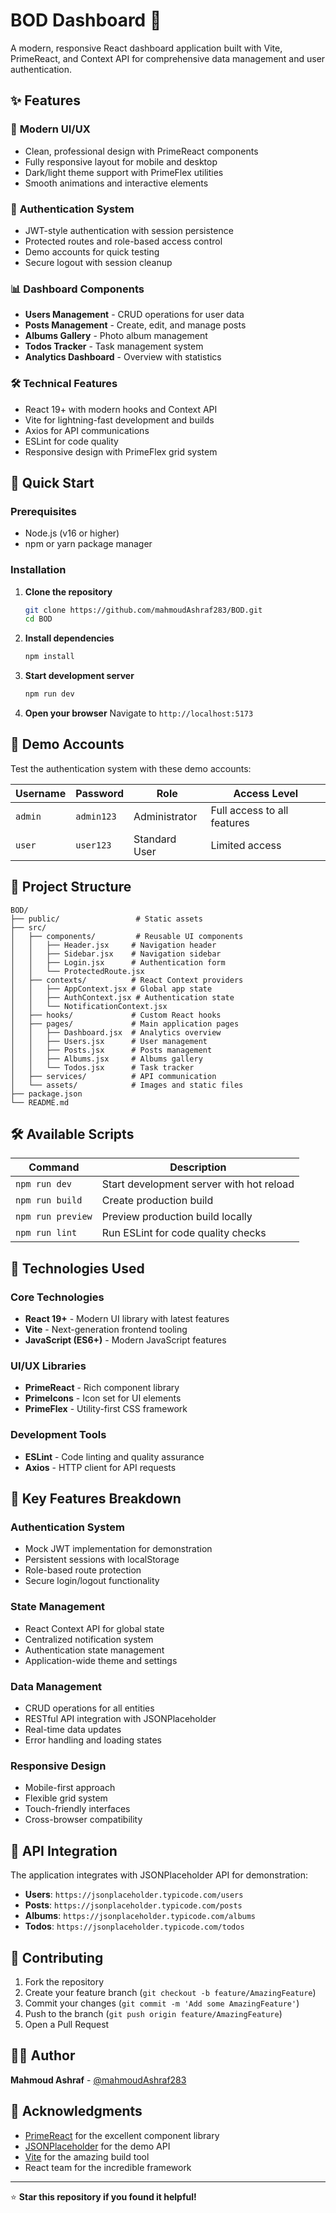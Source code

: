 # BOD Dashboard 🚀

A modern, responsive React dashboard application built with Vite, PrimeReact, and Context API for comprehensive data management and user authentication.

## ✨ Features

### 🎨 **Modern UI/UX**
- Clean, professional design with PrimeReact components
- Fully responsive layout for mobile and desktop
- Dark/light theme support with PrimeFlex utilities
- Smooth animations and interactive elements

### 🔐 **Authentication System**
- JWT-style authentication with session persistence
- Protected routes and role-based access control
- Demo accounts for quick testing
- Secure logout with session cleanup

### 📊 **Dashboard Components**
- **Users Management** - CRUD operations for user data
- **Posts Management** - Create, edit, and manage posts
- **Albums Gallery** - Photo album management
- **Todos Tracker** - Task management system
- **Analytics Dashboard** - Overview with statistics

### 🛠 **Technical Features**
- React 19+ with modern hooks and Context API
- Vite for lightning-fast development and builds
- Axios for API communications
- ESLint for code quality
- Responsive design with PrimeFlex grid system

## 🚀 Quick Start

### Prerequisites
- Node.js (v16 or higher)
- npm or yarn package manager

### Installation

1. **Clone the repository**
   ```bash
   git clone https://github.com/mahmoudAshraf283/BOD.git
   cd BOD
   ```

2. **Install dependencies**
   ```bash
   npm install
   ```

3. **Start development server**
   ```bash
   npm run dev
   ```

4. **Open your browser**
   Navigate to `http://localhost:5173`

## 🧪 Demo Accounts

Test the authentication system with these demo accounts:

| Username | Password | Role | Access Level |
|----------|----------|------|--------------|
| `admin` | `admin123` | Administrator | Full access to all features |
| `user` | `user123` | Standard User | Limited access |

## 📁 Project Structure

```
BOD/
├── public/                 # Static assets
├── src/
│   ├── components/         # Reusable UI components
│   │   ├── Header.jsx     # Navigation header
│   │   ├── Sidebar.jsx    # Navigation sidebar
│   │   ├── Login.jsx      # Authentication form
│   │   └── ProtectedRoute.jsx
│   ├── contexts/          # React Context providers
│   │   ├── AppContext.jsx # Global app state
│   │   ├── AuthContext.jsx # Authentication state
│   │   └── NotificationContext.jsx
│   ├── hooks/             # Custom React hooks
│   ├── pages/             # Main application pages
│   │   ├── Dashboard.jsx  # Analytics overview
│   │   ├── Users.jsx      # User management
│   │   ├── Posts.jsx      # Posts management
│   │   ├── Albums.jsx     # Albums gallery
│   │   └── Todos.jsx      # Task tracker
│   ├── services/          # API communication
│   └── assets/            # Images and static files
├── package.json
└── README.md
```

## 🛠 Available Scripts

| Command | Description |
|---------|-------------|
| `npm run dev` | Start development server with hot reload |
| `npm run build` | Create production build |
| `npm run preview` | Preview production build locally |
| `npm run lint` | Run ESLint for code quality checks |

## 🔧 Technologies Used

### Core Technologies
- **React 19+** - Modern UI library with latest features
- **Vite** - Next-generation frontend tooling
- **JavaScript (ES6+)** - Modern JavaScript features

### UI/UX Libraries
- **PrimeReact** - Rich component library
- **PrimeIcons** - Icon set for UI elements
- **PrimeFlex** - Utility-first CSS framework

### Development Tools
- **ESLint** - Code linting and quality assurance
- **Axios** - HTTP client for API requests

## 🌟 Key Features Breakdown

### Authentication System
- Mock JWT implementation for demonstration
- Persistent sessions with localStorage
- Role-based route protection
- Secure login/logout functionality

### State Management
- React Context API for global state
- Centralized notification system
- Authentication state management
- Application-wide theme and settings

### Data Management
- CRUD operations for all entities
- RESTful API integration with JSONPlaceholder
- Real-time data updates
- Error handling and loading states

### Responsive Design
- Mobile-first approach
- Flexible grid system
- Touch-friendly interfaces
- Cross-browser compatibility

## 🔄 API Integration

The application integrates with JSONPlaceholder API for demonstration:

- **Users**: `https://jsonplaceholder.typicode.com/users`
- **Posts**: `https://jsonplaceholder.typicode.com/posts`
- **Albums**: `https://jsonplaceholder.typicode.com/albums`
- **Todos**: `https://jsonplaceholder.typicode.com/todos`

## 🤝 Contributing

1. Fork the repository
2. Create your feature branch (`git checkout -b feature/AmazingFeature`)
3. Commit your changes (`git commit -m 'Add some AmazingFeature'`)
4. Push to the branch (`git push origin feature/AmazingFeature`)
5. Open a Pull Request


## 👨‍💻 Author

**Mahmoud Ashraf** - [@mahmoudAshraf283](https://github.com/mahmoudAshraf283)

## 🙏 Acknowledgments

- [PrimeReact](https://primereact.org/) for the excellent component library
- [JSONPlaceholder](https://jsonplaceholder.typicode.com/) for the demo API
- [Vite](https://vitejs.dev/) for the amazing build tool
- React team for the incredible framework

---

⭐ **Star this repository if you found it helpful!**
